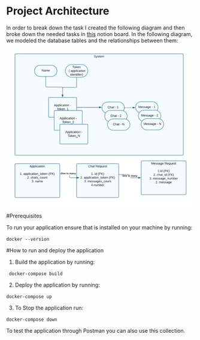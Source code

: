 # Project Architecture

In order to break down the task I created the following diagram and then broke down the needed tasks in [this](https://www.notion.so/6ab09f33afd74993ae80581b128906fa?v=a23f9148655d4cbd925f80cbc974ce6c&pvs=4) notion board. In the
following diagram, we modeled the database tables and the relationships between them:

<img src="Org charts.png"/></img>

#Prerequisites

To run your application ensure that is installed on your machine by running:
```
docker --version
```

#How to run and deploy the application
1. Build the application by running:
```
 docker-compose build
```
2. Deploy the application by running:
```
docker-compose up
```
3. To Stop the application run:
```
docker-compose down
```
To test the application through Postman you can also use <a ref="">this</a> collection.
